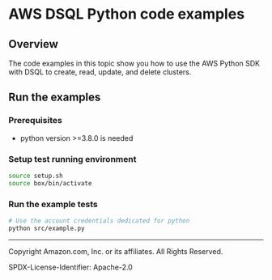 # AWS DSQL Python code examples

## Overview

The code examples in this topic show you how to use the AWS Python SDK with DSQL to create, read, update, and delete clusters.

## Run the examples

### Prerequisites

* python version >=3.8.0 is needed

### Setup test running environment 

```sh
source setup.sh
source box/bin/activate
```

### Run the example tests

```sh
# Use the account credentials dedicated for python
python src/example.py
```

---

Copyright Amazon.com, Inc. or its affiliates. All Rights Reserved. 

SPDX-License-Identifier: Apache-2.0

